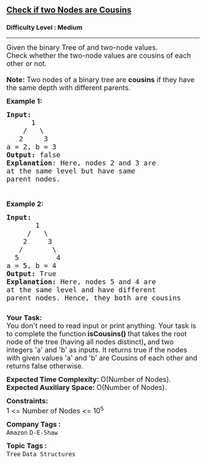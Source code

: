 <h2><a href="https://www.geeksforgeeks.org/problems/check-if-two-nodes-are-cousins/1?page=2&difficulty%5B%5D=0&category%5B%5D=Tree&sortBy=submissions">Check if two Nodes are Cousins</a></h2><h3>Difficulty Level : Medium</h3><hr><div class="problems_problem_content__Xm_eO"><p><span style="font-size: 18px;">Given the binary Tree of and&nbsp;two-node values. Check&nbsp;whether the two-node values&nbsp;are cousins of each other or not.<br><br></span><span style="font-size: 18px;"><strong>Note:</strong> Two nodes of a binary tree are&nbsp;<strong>cousins</strong> if they have the same depth with different parents.</span></p>
<p><span style="font-size: 18px;"><strong>Example 1:</strong></span></p>
<pre><span style="font-size: 18px;"><strong style="font-size: 18px;">Input:
&nbsp;     </strong><span style="font-size: 18px;">1
&nbsp;   /   \
</span><strong style="font-size: 18px;">   </strong><span style="font-size: 18px;">2     3
a = 2, b = 3</span><strong style="font-size: 18px;">
Output: </strong><span style="font-size: 18px;">false<br><strong>Explanation</strong>: Here, nodes 2 and 3 are
at the same level but have same
parent nodes.<br></span></span></pre>
<pre>&nbsp;</pre>
<p><span style="font-size: 18px;"><strong>Example 2:</strong></span></p>
<pre><span style="font-size: 18px;"><strong>Input:
</strong>&nbsp; &nbsp; &nbsp; &nbsp;1
&nbsp; &nbsp; &nbsp;/&nbsp;  \&nbsp;
&nbsp;  &nbsp;2&nbsp; &nbsp;  3
&nbsp;  /&nbsp; &nbsp; &nbsp;&nbsp;&nbsp;\
<strong>  </strong>5&nbsp; &nbsp; &nbsp; &nbsp;&nbsp;&nbsp;4<strong>&nbsp;
</strong>a = 5, b = 4<strong>
Output: </strong>True<strong>
Explanation: </strong>Here, nodes 5 and 4 are
at the same level and have different
parent nodes. Hence, they both are cousins&nbsp;</span></pre>
<p><br><span style="font-size: 18px;"><strong>Your Task:</strong><br>You don't need to read input or print anything. Your task is to complete the function</span><span style="font-size: 18px;"><strong> isCousins() </strong>that takes the root node<strong>&nbsp;</strong>of the tree (having all nodes distinct)<strong>, </strong>and two integers 'a' and 'b' as inputs. It returns true if the nodes with given values 'a' and 'b' are Cousins of each other and returns false otherwise.&nbsp;</span></p>
<p><span style="font-size: 18px;"><strong>Expected Time Complexity:&nbsp;</strong>O(Number of Nodes).<br><strong>Expected Auxiliary Space:&nbsp;</strong>O(Number of Nodes).</span></p>
<p><span style="font-size: 18px;"><strong>Constraints:</strong><br>1 &lt;= Number of Nodes &lt;= 10<sup>5</sup></span></p></div><p><span style=font-size:18px><strong>Company Tags : </strong><br><code>Amazon</code>&nbsp;<code>D-E-Shaw</code>&nbsp;<br><p><span style=font-size:18px><strong>Topic Tags : </strong><br><code>Tree</code>&nbsp;<code>Data Structures</code>&nbsp;